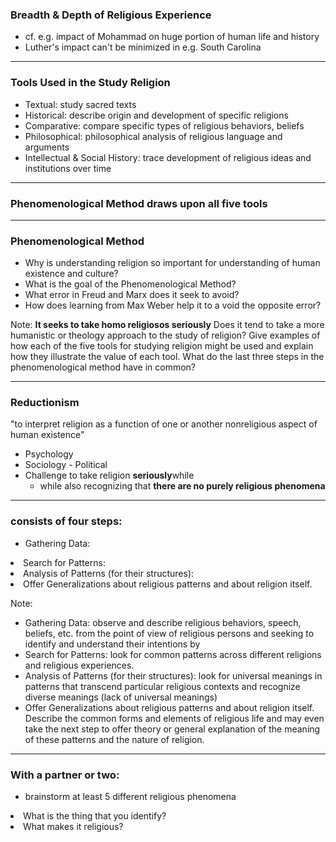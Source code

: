 
### Breadth & Depth of Religious Experience
  * cf. e.g. impact of Mohammad on huge portion of human life and history
  * Luther's impact can't be minimized in e.g. South Carolina

---

### Tools Used in the Study Religion ###

- Textual: study sacred texts
- Historical: describe origin and development of specific religions
- Comparative: compare specific types of religious behaviors, beliefs
- Philosophical: philosophical analysis of religious language and arguments
- Intellectual & Social History: trace development of religious ideas and institutions over time


---

### Phenomenological Method draws upon all five tools

---

### Phenomenological Method ###

- Why is understanding religion so important for understanding of human existence and culture?
- What is the goal of the Phenomenological Method?
- What error in Freud and Marx does it seek to avoid?
- How does learning from Max Weber help it to a void the opposite error?

Note:
**It seeks to take homo religiosos seriously**
Does it tend to take a more humanistic or theology approach to the study of religion?
Give examples of how each of the five tools for studying religion might be used and explain how they illustrate the value of each tool.
What do the last three steps in the phenomenological method have in common?

---

### Reductionism
"to interpret religion as a function of one or another nonreligious aspect of human existence"
  * Psychology
  * Sociology - Political
  * Challenge to take religion **seriously**while
      * while also recognizing that **there are no purely religious phenomena**
---

### consists of four steps:

- Gathering Data: 
<li class="fragment">Search for Patterns: </li>
<li class="fragment">Analysis of Patterns (for their structures): </li>
<li class="fragment">Offer Generalizations about religious patterns and about religion itself. </li>

Note:

- Gathering Data: observe and describe religious behaviors, speech, beliefs, etc. from the point of view of religious persons and seeking to identify and understand their intentions by
- Search for Patterns: look for common patterns across different religions and religious experiences.
- Analysis of Patterns (for their structures): look for universal meanings in patterns that transcend particular religious contexts and recognize diverse meanings (lack of universal meanings)
- Offer Generalizations about religious patterns and about religion itself. Describe the common forms and elements of religious life and may even take the next step to offer theory or general explanation of the meaning of these patterns and the nature of religion.

---
    
### With a partner or two: ###

- brainstorm at least 5 different religious phenomena
<li class="fragment">What is the thing that you identify?</li>
<li class="fragment">What makes it religious?</li>

